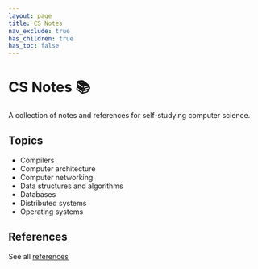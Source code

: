 ```yaml
---
layout: page
title: CS Notes
nav_exclude: true
has_children: true
has_toc: false
---
```


# CS Notes 📚

A collection of notes and references for self-studying computer science.

## Topics

- Compilers
- Computer architecture
- Computer networking
- Data structures and algorithms
- Databases
- Distributed systems
- Operating systems

## References

See all [references](/references)
